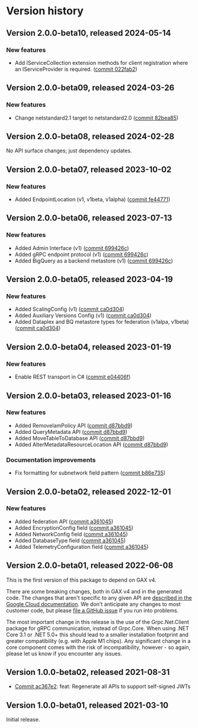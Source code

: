# Version history

## Version 2.0.0-beta10, released 2024-05-14

### New features

- Add IServiceCollection extension methods for client registration where an IServiceProvider is required. ([commit 022fab2](https://github.com/googleapis/google-cloud-dotnet/commit/022fab203f28fb9c608972af7f8b83f571ae5694))

## Version 2.0.0-beta09, released 2024-03-26

### New features

- Change netstandard2.1 target to netstandard2.0 ([commit 82bea85](https://github.com/googleapis/google-cloud-dotnet/commit/82bea850661975b9750ac30753528cc9d2e05240))

## Version 2.0.0-beta08, released 2024-02-28

No API surface changes; just dependency updates.

## Version 2.0.0-beta07, released 2023-10-02

### New features

- Added EndpointLocation (v1, v1beta, v1alpha) ([commit fe44771](https://github.com/googleapis/google-cloud-dotnet/commit/fe44771fd325b3e63ba63cbf518d4dfc362ceecc))

## Version 2.0.0-beta06, released 2023-07-13

### New features

- Added Admin Interface (v1) ([commit 699426c](https://github.com/googleapis/google-cloud-dotnet/commit/699426cc14735db516958999cf02588aa7e2e40c))
- Added gRPC endpoint protocol (v1) ([commit 699426c](https://github.com/googleapis/google-cloud-dotnet/commit/699426cc14735db516958999cf02588aa7e2e40c))
- Added BigQuery as a backend metastore (v1) ([commit 699426c](https://github.com/googleapis/google-cloud-dotnet/commit/699426cc14735db516958999cf02588aa7e2e40c))

## Version 2.0.0-beta05, released 2023-04-19

### New features

- Added ScalingConfig (v1) ([commit ca0d304](https://github.com/googleapis/google-cloud-dotnet/commit/ca0d3042ca823b64105b27b3cbd72b4f095825e0))
- Added Auxiliary Versions Config (v1) ([commit ca0d304](https://github.com/googleapis/google-cloud-dotnet/commit/ca0d3042ca823b64105b27b3cbd72b4f095825e0))
- Added Dataplex and BQ metastore types for federation (v1alpa, v1beta) ([commit ca0d304](https://github.com/googleapis/google-cloud-dotnet/commit/ca0d3042ca823b64105b27b3cbd72b4f095825e0))

## Version 2.0.0-beta04, released 2023-01-19

### New features

- Enable REST transport in C# ([commit e04406f](https://github.com/googleapis/google-cloud-dotnet/commit/e04406fbc8700134ab6955e5244a5f2924a16a0a))

## Version 2.0.0-beta03, released 2023-01-16

### New features

- Added RemoveIamPolicy API ([commit d87bbd9](https://github.com/googleapis/google-cloud-dotnet/commit/d87bbd98854765b5fe797745a308b7a795ca7fda))
- Added QueryMetadata API ([commit d87bbd9](https://github.com/googleapis/google-cloud-dotnet/commit/d87bbd98854765b5fe797745a308b7a795ca7fda))
- Added MoveTableToDatabase API ([commit d87bbd9](https://github.com/googleapis/google-cloud-dotnet/commit/d87bbd98854765b5fe797745a308b7a795ca7fda))
- Added AlterMetadataResourceLocation API ([commit d87bbd9](https://github.com/googleapis/google-cloud-dotnet/commit/d87bbd98854765b5fe797745a308b7a795ca7fda))

### Documentation improvements

- Fix formatting for subnetwork field pattern ([commit b86e735](https://github.com/googleapis/google-cloud-dotnet/commit/b86e73590f171a4656f4ffca9fda332b50c3315c))

## Version 2.0.0-beta02, released 2022-12-01

### New features

- Added federation API ([commit a361045](https://github.com/googleapis/google-cloud-dotnet/commit/a361045b4e61362de9e580d870803b297dc8f9e1))
- Added EncryptionConfig field ([commit a361045](https://github.com/googleapis/google-cloud-dotnet/commit/a361045b4e61362de9e580d870803b297dc8f9e1))
- Added NetworkConfig field ([commit a361045](https://github.com/googleapis/google-cloud-dotnet/commit/a361045b4e61362de9e580d870803b297dc8f9e1))
- Added DatabaseType field ([commit a361045](https://github.com/googleapis/google-cloud-dotnet/commit/a361045b4e61362de9e580d870803b297dc8f9e1))
- Added TelemetryConfiguration field ([commit a361045](https://github.com/googleapis/google-cloud-dotnet/commit/a361045b4e61362de9e580d870803b297dc8f9e1))

## Version 2.0.0-beta01, released 2022-06-08

This is the first version of this package to depend on GAX v4.

There are some breaking changes, both in GAX v4 and in the generated
code. The changes that aren't specific to any given API are [described in the Google Cloud
documentation](https://cloud.google.com/dotnet/docs/reference/help/breaking-gax4).
We don't anticipate any changes to most customer code, but please [file a
GitHub issue](https://github.com/googleapis/google-cloud-dotnet/issues/new/choose)
if you run into problems.

The most important change in this release is the use of the Grpc.Net.Client package
for gRPC communication, instead of Grpc.Core. When using .NET Core 3.1 or .NET 5.0+
this should lead to a smaller installation footprint and greater compatibility (e.g.
with Apple M1 chips). Any significant change in a core component comes with the risk
of incompatibility, however - so again, please let us know if you encounter any
issues.


## Version 1.0.0-beta02, released 2021-08-31

- [Commit ac367e2](https://github.com/googleapis/google-cloud-dotnet/commit/ac367e2): feat: Regenerate all APIs to support self-signed JWTs

## Version 1.0.0-beta01, released 2021-03-10

Initial release.
